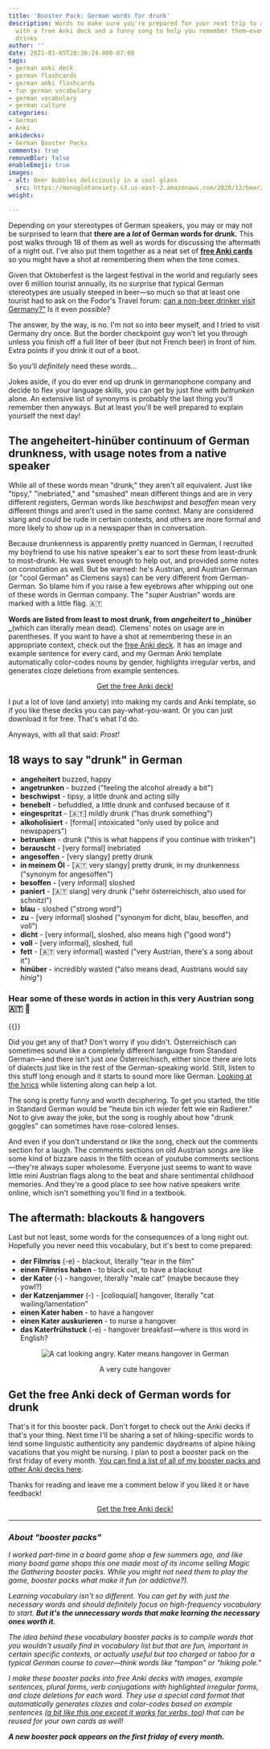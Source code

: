 ```yaml
---
title: 'Booster Pack: German words for drunk'
description: Words to make sure you're prepared for your next trip to a Biergarten,
  with a free Anki deck and a funny song to help you remember them—even after a few
  drinks
author: ''
date: 2021-01-05T20:30:24.000-07:00
tags:
- german anki deck
- german flashcards
- german anki flashcards
- fun german vocabulary
- german vocabulary
- german culture
categories:
- German
- Anki
ankidecks:
- German Booster Packs
comments: true
removeBlur: false
enableEmoji: true
images:
- alt: Beer bubbles deliciously in a cool glass
  src: https://monoglotanxiety.s3.us-east-2.amazonaws.com/2020/12/beer2.jpg
weight: 

---
```

Depending on your stereotypes of German speakers, you may or may not be surprised to learn that **there are a _lot_ of German words for drunk.** This post walks through 18 of them as well as words for discussing the aftermath of a night out. I've also put them together as a neat set of [**free Anki cards**](https://gum.co/booster-pack-drunk) so you might have a shot at remembering them when the time comes.

Given that Oktoberfest is the largest festival in the world and regularly sees over 6 million tourist annually, its no surprise that typical German stereotypes are usually steeped in beer—so much so that at least one tourist had to ask on the Fodor's Travel forum: [can a non-beer drinker visit Germany?"](https://www.fodors.com/community/europe/can-a-non-beer-drinker-visit-germany-207858/) Is it even _possible_?

The answer, by the way, is no. I'm not so into beer myself, and I tried to visit Germany dry once. But the border checkpoint guy won't let you through unless you finish off a full liter of beer (but not French beer) in front of him. Extra points if you drink it out of a boot.

So you'll _definitely_ need these words…

Jokes aside, if you do ever end up drunk in germanophone company and decide to flex your language skills, you can get by just fine with _betrunken_ alone. An extensive list of synonyms is probably the last thing you'll remember then anyways. But at least you'll be well prepared to explain yourself the next day!

## The angeheitert-hinüber continuum of German drunkness, with usage notes from a native speaker

While all of these words mean "drunk," they aren't all equivalent. Just like "tipsy," "inebriated," and "smashed" mean different things and are in very different registers, German words like _beschwipst_ and _besoffen_ mean very different things and aren't used in the same context. Many are considered slang and could be rude in certain contexts, and others are more formal and more likely to show up in a newspaper than in conversation.

Because drunkenness is apparently pretty nuanced in German, I recruited my boyfriend to use his native speaker's ear to sort these from least-drunk to most-drunk. He was sweet enough to help out, and provided some notes on connotation as well. But be warned: he's Austrian, and Austrian German (or "cool German" as Clemens says) can be very different from German-German. So blame him if you raise a few eyebrows after whipping out one of these words in German company. The "_super_ Austrian" words are marked with a little flag. :austria:

**Words are listed from least to most drunk, from _angeheitert_ to _hinüber _**(which can literally mean dead). Clemens' notes on usage are in parentheses. If you want to have a shot at remembering these in an appropriate context, check out the [free Anki deck](https://gum.co/ZsrPr). It has an image and example sentence for every card, and my German Anki template automatically color-codes nouns by gender, highlights irregular verbs, and generates cloze deletions from example sentences.

<center>

<script src="https://gumroad.com/js/gumroad.js"></script> <a class="gumroad-button" href="https://gum.co/ZsrPr">Get the free Anki deck!</a>

</center>

I put a lot of love (and anxiety) into making my cards and Anki template, so if you like these decks you can pay-what-you-want. Or you can just download it for free. That's what I'd do.

Anyways, with all that said: _Prost!_

## 18 ways to say "drunk" in German

* **angeheitert** buzzed, happy
* **angetrunken** - buzzed ("feeling the alcohol already a bit")
* **beschwipst** - tipsy, a little drunk and acting silly
* **benebelt** - befuddled, a little drunk and confused because of it
* **eingespritzt** - \[:austria:\] mildly drunk ("has drunk something")
* **alkoholisiert** - \[formal\] intoxicated "only used by police and newspapers")
* **betrunken** - drunk ("this is what happens if you continue with trinken")
* **berauscht** - \[very formal\] inebriated
* **angesoffen** - \[very slangy\] pretty drunk
* **in meinem Öl** - \[:austria: very slangy\] pretty drunk, in my drunkenness ("synonym for angesoffen")
* **besoffen** - \[very informal\] sloshed
* **paniert** - \[:austria: slang\] very drunk ("sehr österreichisch, also used for schnitzl")
* **blau** - sloshed ("strong word")
* **zu** - \[very informal\] sloshed ("synonym for dicht, blau, besoffen, and voll")
* **dicht** - \[very informal\], sloshed, also means high ("good word")
* **voll** - \[very informal\],  sloshed, full
* **fett** - \[:austria: very informal\] wasted ("very Austrian, there's a song about it")
* **hinüber** - incredibly wasted ("also means dead, Austrians would say _hinig_")

### Hear some of these words in action in this very Austrian song :austria: :beers:

{{<yt JXv8jITG-OQ>}}

Did you get any of that? Don't worry if you didn't. Österreichisch can sometimes sound like a completely different language from Standard German—and there isn't just _one_ Österreichisch, either since there are lots of dialects just like in the rest of the German-speaking world. Still, listen to this stuff long enough and it starts to sound more like German. [Looking at the lyrics](https://www.songtexte.com/songtext/wolfgang-ambros/heut-bin-i-wieder-fett-wie-ein-radierer-3b99a8cc.html) while listening along can help a lot.

The song is pretty funny and worth deciphering. To get you started, the title in Standard German would be "heute bin ich wieder fett wie ein Radierer." Not to give away the joke, but the song is roughly about how  "drunk goggles" can sometimes have rose-colored lenses.

And even if you don't understand or like the song, check out the comments section for a laugh. The comments sections on old Austrian songs are like some kind of bizzare oasis in the filth ocean of youtube comments sections—they're always super wholesome. Everyone just seems to want to wave little mini Austrian flags along to the beat and share sentimental childhood memories. And they're a good place to see how native speakers write online, which isn't something you'll find in a textbook.

## The aftermath: blackouts & hangovers

Last but not least, some words for the consequences of a long night out. Hopefully you never need this vocabulary, but it's best to come prepared:

* **der Filmriss** (-e) - blackout, literally "tear in the film"
* **einen Filmriss haben** - to black out, to have a blackout
* **der Kater** (-) - hangover, literally "male cat" (maybe because they yowl?)
* **der Katzenjammer** (-) - \[colloquial\] hangover, literally "cat wailing/lamentation"
* **einen Kater haben** - to have a hangover
* **einen Kater auskurieren** - to nurse a hangover
* **das Katerfrühstuck** (-e) - hangover breakfast—where is this word in English?

<center>

![A cat looking angry. Kater means hangover in German](/img/2021/1/angrycat.jpg)

A very cute hangover

</center>

## Get the free Anki deck of German words for drunk

That's it for this booster pack. Don't forget to check out the Anki decks if that's your thing. Next time I'll be sharing a set of hiking-specific words to lend some linguistic authenticity any pandemic daydreams of alpine hiking vacations that you might be nursing. I plan to post a booster pack on the first friday of every month. [You can find a list of all of my booster packs and other Anki decks here](/ankidecks/).

Thanks for reading and leave me a comment below if you liked it or have feedback!

<center>

<script src="https://gumroad.com/js/gumroad.js"></script>

<a class="gumroad-button" href="https://gum.co/ZsrPr">Get the free Anki deck!</a>

</center>

<hr>

### _About "booster packs"_

_I worked part-time in a board game shop a few summers ago, and like many board game shops this one made most of its income selling Magic the Gathering booster packs. While you might not need them to play the game, booster packs what make it fun (or addictive?)._

_Learning vocabulary isn't so different. You can get by with just the necessary words and should definitely focus on high-frequency vocabulary to start. **But it's the unnecessary words that make learning the necessary ones worth it.**_

_The idea behind these vocabulary booster packs is to compile words that you wouldn't usually find in vocabulary list but that are fun, important in certain specific contexts, or actually useful but too charged or taboo for a typical German course to cover—think words like "tampon" or "hiking pole."_

_I make these booster packs into free Anki decks with images, example sentences, plural forms, verb conjugations with highlighted irregular forms, and cloze deletions for each word. They use a special card format that automatically generates clozes and color-codes based on example sentences (_[_a bit like this one except it works for verbs, too_](http://localhost:1313/blog/anki-format-for-german-that-automatically-generates-cloze-deletions-and-color-codes-nouns/)_) that can be reused for your own cards as well!_

**_A new booster pack appears on the first friday of every month._**